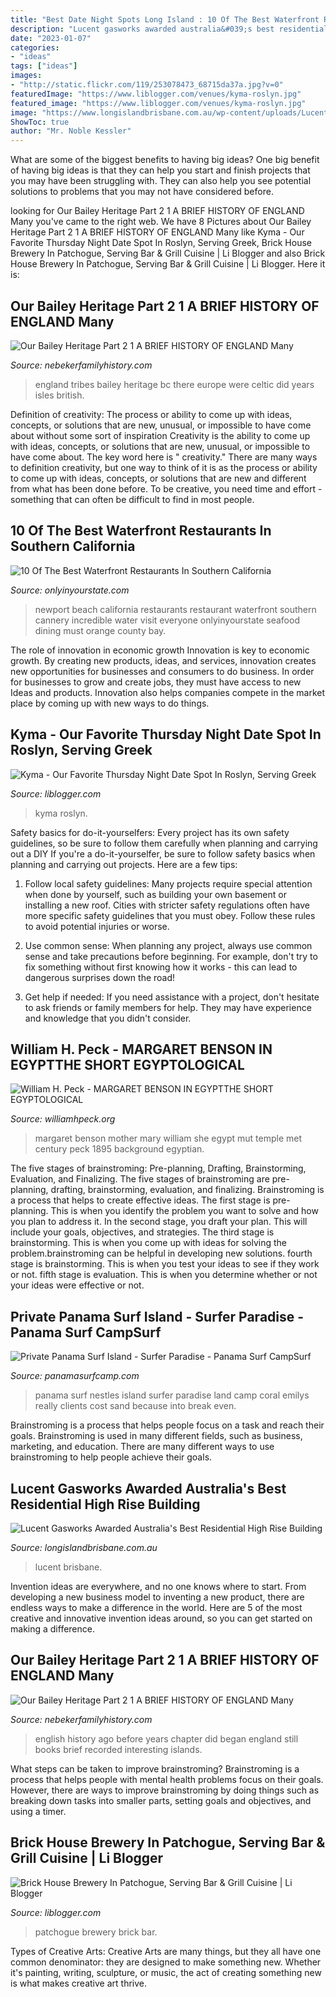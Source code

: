 ```yaml
---
title: "Best Date Night Spots Long Island : 10 Of The Best Waterfront Restaurants In Southern California"
description: "Lucent gasworks awarded australia&#039;s best residential high rise building"
date: "2023-01-07"
categories:
- "ideas"
tags: ["ideas"]
images:
- "http://static.flickr.com/119/253078473_68715da37a.jpg?v=0"
featuredImage: "https://www.liblogger.com/venues/kyma-roslyn.jpg"
featured_image: "https://www.liblogger.com/venues/kyma-roslyn.jpg"
image: "https://www.longislandbrisbane.com.au/wp-content/uploads/Lucent-Pool-Badge-EDM-V4.jpg"
ShowToc: true
author: "Mr. Noble Kessler"
---
```



What are some of the biggest benefits to having big ideas?
One big benefit of having big ideas is that they can help you start and finish projects that you may have been struggling with. They can also help you see potential solutions to problems that you may not have considered before.

	

		
looking for Our Bailey Heritage Part 2 1 A BRIEF HISTORY OF ENGLAND Many you've came to the right web. We have 8 Pictures about Our Bailey Heritage Part 2 1 A BRIEF HISTORY OF ENGLAND Many like Kyma - Our Favorite Thursday Night Date Spot In Roslyn, Serving Greek, Brick House Brewery In Patchogue, Serving Bar &amp; Grill Cuisine | Li Blogger and also Brick House Brewery In Patchogue, Serving Bar &amp; Grill Cuisine | Li Blogger. Here it is:
		
    
## Our Bailey Heritage Part 2 1 A BRIEF HISTORY OF ENGLAND Many

<img loading=lazy src="http://nebekerfamilyhistory.com/nebgen/Bailey_Heritage_2_files/shapeimage_3.png" onerror="this.onerror=null;this.src='https://tse4.mm.bing.net/th?id=OIP.zdf6VbF8VwyA0PjzobM6CwHaEw&amp;pid=15.1';" alt="Our Bailey Heritage Part 2 1 A BRIEF HISTORY OF ENGLAND Many">

_Source: nebekerfamilyhistory.com_

>england tribes bailey heritage bc there europe were celtic did years isles british. 

	

Definition of creativity: The process or ability to come up with ideas, concepts, or solutions that are new, unusual, or impossible to have come about without some sort of inspiration
Creativity is the ability to come up with ideas, concepts, or solutions that are new, unusual, or impossible to have come about. The key word here is " creativity." There are many ways to definition creativity, but one way to think of it is as the process or ability to come up with ideas, concepts, or solutions that are new and different from what has been done before. To be creative, you need time and effort - something that can often be difficult to find in most people.

    
## 10 Of The Best Waterfront Restaurants In Southern California

<img loading=lazy src="http://cdn.onlyinyourstate.com/wp-content/uploads/2016/04/o-34-700x525.jpg" onerror="this.onerror=null;this.src='https://tse2.mm.bing.net/th?id=OIP.N5MqNXODjCQ7FzWE0fWAGAHaFj&amp;pid=15.1';" alt="10 Of The Best Waterfront Restaurants In Southern California">

_Source: onlyinyourstate.com_

>newport beach california restaurants restaurant waterfront southern cannery incredible water visit everyone onlyinyourstate seafood dining must orange county bay. 

	

The role of innovation in economic growth
Innovation is key to economic growth. By creating new products, ideas, and services, innovation creates new opportunities for businesses and consumers to do business. In order for businesses to grow and create jobs, they must have access to new Ideas and products. Innovation also helps companies compete in the market place by coming up with new ways to do things.

    
## Kyma - Our Favorite Thursday Night Date Spot In Roslyn, Serving Greek

<img loading=lazy src="https://www.liblogger.com/venues/kyma-roslyn.jpg" onerror="this.onerror=null;this.src='https://tse1.mm.bing.net/th?id=OIP.M7urfRD4k0mYQOF8FuRAEwHaKP&amp;pid=15.1';" alt="Kyma - Our Favorite Thursday Night Date Spot In Roslyn, Serving Greek">

_Source: liblogger.com_

>kyma roslyn. 

	

Safety basics for do-it-yourselfers: Every project has its own safety guidelines, so be sure to follow them carefully when planning and carrying out a DIY
If you're a do-it-yourselfer, be sure to follow safety basics when planning and carrying out projects. Here are a few tips:
1. Follow local safety guidelines: Many projects require special attention when done by yourself, such as building your own basement or installing a new roof. Cities with stricter safety regulations often have more specific safety guidelines that you must obey. Follow these rules to avoid potential injuries or worse.

2. Use common sense: When planning any project, always use common sense and take precautions before beginning. For example, don't try to fix something without first knowing how it works - this can lead to dangerous surprises down the road!

3. Get help if needed: If you need assistance with a project, don't hesitate to ask friends or family members for help. They may have experience and knowledge that you didn't consider.

    
## William H. Peck - MARGARET BENSON IN EGYPTTHE SHORT EGYPTOLOGICAL

<img loading=lazy src="http://williamhpeck.org/yahoo_site_admin/assets/images/bensonandmother.302113236_std.jpg" onerror="this.onerror=null;this.src='https://tse4.mm.bing.net/th?id=OIP.3l16bNvnFtDiqS7doJtLZgAAAA&amp;pid=15.1';" alt="William H. Peck - MARGARET BENSON IN EGYPTTHE SHORT EGYPTOLOGICAL">

_Source: williamhpeck.org_

>margaret benson mother mary william she egypt mut temple met century peck 1895 background egyptian. 

	

The five stages of brainstroming: Pre-planning, Drafting, Brainstorming, Evaluation, and Finalizing.
The five stages of brainstroming are pre-planning, drafting, brainstorming, evaluation, and finalizing. Brainstroming is a process that helps to create effective ideas. The first stage is pre-planning. This is when you identify the problem you want to solve and how you plan to address it. In the second stage, you draft your plan. This will include your goals, objectives, and strategies. The third stage is brainstorming. This is when you come up with ideas for solving the problem.brainstroming can be helpful in developing new solutions. fourth stage is brainstorming. This is when you test your ideas to see if they work or not. fifth stage is evaluation. This is when you determine whether or not your ideas were effective or not.

    
## Private Panama Surf Island - Surfer Paradise - Panama Surf CampSurf

<img loading=lazy src="http://static.flickr.com/119/253078473_68715da37a.jpg?v=0" onerror="this.onerror=null;this.src='https://tse2.mm.bing.net/th?id=OIP.LrdHw9mOH95X_Wx-XgBpogHaC9&amp;pid=15.1';" alt="Private Panama Surf Island - Surfer Paradise - Panama Surf CampSurf">

_Source: panamasurfcamp.com_

>panama surf nestles island surfer paradise land camp coral emilys really clients cost sand because into break even. 

	

Brainstroming is a process that helps people focus on a task and reach their goals. Brainstroming is used in many different fields, such as business, marketing, and education. There are many different ways to use brainstroming to help people achieve their goals.

    
## Lucent Gasworks Awarded Australia&#039;s Best Residential High Rise Building

<img loading=lazy src="https://www.longislandbrisbane.com.au/wp-content/uploads/Lucent-Pool-Badge-EDM-V4.jpg" onerror="this.onerror=null;this.src='https://tse1.mm.bing.net/th?id=OIP.qGLjarbEH6abU-PzdQYPFwHaE7&amp;pid=15.1';" alt="Lucent Gasworks Awarded Australia&#039;s Best Residential High Rise Building">

_Source: longislandbrisbane.com.au_

>lucent brisbane. 

	

Invention ideas are everywhere, and no one knows where to start. From developing a new business model to inventing a new product, there are endless ways to make a difference in the world. Here are 5 of the most creative and innovative invention ideas around, so you can get started on making a difference.

    
## Our Bailey Heritage Part 2 1 A BRIEF HISTORY OF ENGLAND Many

<img loading=lazy src="http://nebekerfamilyhistory.com/nebgen/Bailey_Heritage_2_files/scan0032.jpg" onerror="this.onerror=null;this.src='https://tse4.mm.bing.net/th?id=OIP.I0iVfk6mKo5HY5u1TweGNgHaKw&amp;pid=15.1';" alt="Our Bailey Heritage Part 2 1 A BRIEF HISTORY OF ENGLAND Many">

_Source: nebekerfamilyhistory.com_

>english history ago before years chapter did began england still books brief recorded interesting islands. 

	

What steps can be taken to improve brainstroming?
Brainstroming is a process that helps people with mental health problems focus on their goals. However, there are ways to improve brainstroming by doing things such as breaking down tasks into smaller parts, setting goals and objectives, and using a timer.

    
## Brick House Brewery In Patchogue, Serving Bar &amp; Grill Cuisine | Li Blogger

<img loading=lazy src="https://www.liblogger.com/venues/brick-house-brewery-patchogue.jpg" onerror="this.onerror=null;this.src='https://tse1.mm.bing.net/th?id=OIP.k21MgxEoE55dS4sDTU6O8wHaFi&amp;pid=15.1';" alt="Brick House Brewery In Patchogue, Serving Bar &amp; Grill Cuisine | Li Blogger">

_Source: liblogger.com_

>patchogue brewery brick bar. 

	

Types of Creative Arts:
Creative Arts are many things, but they all have one common denominator: they are designed to make something new. Whether it's painting, writing, sculpture, or music, the act of creating something new is what makes creative art thrive.

